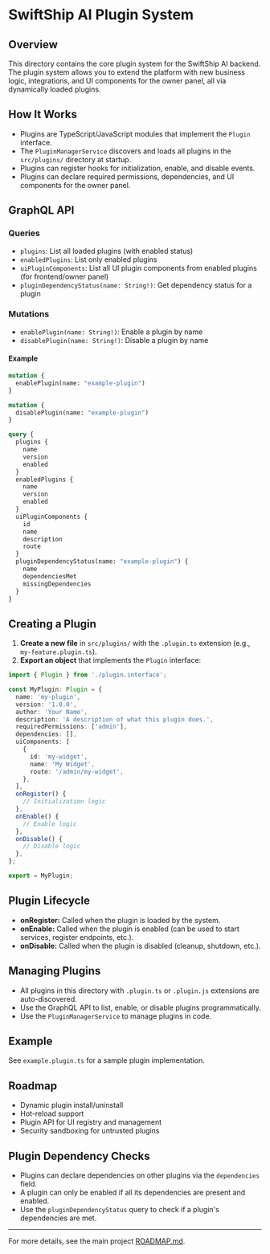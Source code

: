 # SwiftShip AI Plugin System

## Overview
This directory contains the core plugin system for the SwiftShip AI backend. The plugin system allows you to extend the platform with new business logic, integrations, and UI components for the owner panel, all via dynamically loaded plugins.

## How It Works
- Plugins are TypeScript/JavaScript modules that implement the `Plugin` interface.
- The `PluginManagerService` discovers and loads all plugins in the `src/plugins/` directory at startup.
- Plugins can register hooks for initialization, enable, and disable events.
- Plugins can declare required permissions, dependencies, and UI components for the owner panel.

## GraphQL API

### Queries
- `plugins`: List all loaded plugins (with enabled status)
- `enabledPlugins`: List only enabled plugins
- `uiPluginComponents`: List all UI plugin components from enabled plugins (for frontend/owner panel)
- `pluginDependencyStatus(name: String!)`: Get dependency status for a plugin

### Mutations
- `enablePlugin(name: String!)`: Enable a plugin by name
- `disablePlugin(name: String!)`: Disable a plugin by name

#### Example
```graphql
mutation {
  enablePlugin(name: "example-plugin")
}

mutation {
  disablePlugin(name: "example-plugin")
}

query {
  plugins {
    name
    version
    enabled
  }
  enabledPlugins {
    name
    version
    enabled
  }
  uiPluginComponents {
    id
    name
    description
    route
  }
  pluginDependencyStatus(name: "example-plugin") {
    name
    dependenciesMet
    missingDependencies
  }
}
```

## Creating a Plugin
1. **Create a new file** in `src/plugins/` with the `.plugin.ts` extension (e.g., `my-feature.plugin.ts`).
2. **Export an object** that implements the `Plugin` interface:

```ts
import { Plugin } from './plugin.interface';

const MyPlugin: Plugin = {
  name: 'my-plugin',
  version: '1.0.0',
  author: 'Your Name',
  description: 'A description of what this plugin does.',
  requiredPermissions: ['admin'],
  dependencies: [],
  uiComponents: [
    {
      id: 'my-widget',
      name: 'My Widget',
      route: '/admin/my-widget',
    },
  ],
  onRegister() {
    // Initialization logic
  },
  onEnable() {
    // Enable logic
  },
  onDisable() {
    // Disable logic
  },
};

export = MyPlugin;
```

## Plugin Lifecycle
- **onRegister:** Called when the plugin is loaded by the system.
- **onEnable:** Called when the plugin is enabled (can be used to start services, register endpoints, etc.).
- **onDisable:** Called when the plugin is disabled (cleanup, shutdown, etc.).

## Managing Plugins
- All plugins in this directory with `.plugin.ts` or `.plugin.js` extensions are auto-discovered.
- Use the GraphQL API to list, enable, or disable plugins programmatically.
- Use the `PluginManagerService` to manage plugins in code.

## Example
See `example.plugin.ts` for a sample plugin implementation.

## Roadmap
- Dynamic plugin install/uninstall
- Hot-reload support
- Plugin API for UI registry and management
- Security sandboxing for untrusted plugins

## Plugin Dependency Checks
- Plugins can declare dependencies on other plugins via the `dependencies` field.
- A plugin can only be enabled if all its dependencies are present and enabled.
- Use the `pluginDependencyStatus` query to check if a plugin's dependencies are met.

---
For more details, see the main project [ROADMAP.md](../../ROADMAP.md).